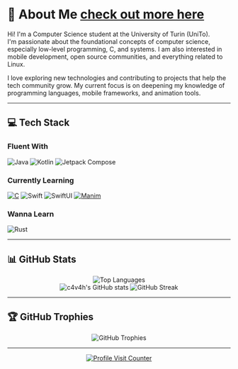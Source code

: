 # 💫 About Me [check out more here](https://c4v4h.github.io)

Hi! I'm a Computer Science student at the University of Turin (UniTo).  
I'm passionate about the foundational concepts of computer science, especially low-level programming, C, and systems. I am also interested in mobile development, open source communities, and everything related to Linux.

I love exploring new technologies and contributing to projects that help the tech community grow. My current focus is on deepening my knowledge of programming languages, mobile frameworks, and animation tools.

---

## 💻 Tech Stack

### Fluent With  
![Java](https://img.shields.io/badge/java-%23ED8B00.svg?style=for-the-badge&logo=openjdk&logoColor=white)
![Kotlin](https://img.shields.io/badge/kotlin-%237F52FF.svg?style=for-the-badge&logo=kotlin&logoColor=white)
![Jetpack Compose](https://img.shields.io/badge/jetpack%20compose-%23007b83.svg?style=for-the-badge&logo=jetpackcompose&logoColor=white)

### Currently Learning  
[![C](https://img.shields.io/badge/c-%2300599C.svg?style=for-the-badge&logo=c&logoColor=white)](https://github.com/eliorodr2104/RISC-V-Emulator)
![Swift](https://img.shields.io/badge/swift-F54A2A?style=for-the-badge&logo=swift&logoColor=white)
![SwiftUI](https://img.shields.io/badge/swiftui-%23373737.svg?style=for-the-badge&logo=swift&logoColor=white)
[![Manim](https://img.shields.io/badge/manim-%2337B7E6.svg?style=for-the-badge&logo=python&logoColor=white)](https://github.com/C4V4H/ManimAnimations)

### Wanna Learn  
![Rust](https://img.shields.io/badge/rust-%23000000.svg?style=for-the-badge&logo=rust&logoColor=white)

---

## 📊 GitHub Stats

<p align="center">
  <img src="https://github-readme-stats.vercel.app/api/top-langs/?username=c4v4h&theme=dark&hide_border=true&include_all_commits=false&count_private=false&layout=compact" alt="Top Languages" />
  <br>
  <img src="https://github-readme-stats.vercel.app/api?username=c4v4h&theme=dark&hide_border=true&include_all_commits=false&count_private=false" alt="c4v4h's GitHub stats" />
  <img src="https://github-readme-streak-stats.herokuapp.com/?user=c4v4h&theme=dark&hide_border=true" alt="GitHub Streak" />
</p>

---

## 🏆 GitHub Trophies

<p align="center">
  <img src="https://github-profile-trophy.vercel.app/?username=c4v4h&theme=radical&no-frame=true&no-bg=true&margin-w=4" alt="GitHub Trophies" />
</p>

---

<p align="center">
  <a href="https://visitcount.itsvg.in">
    <img src="https://visitcount.itsvg.in/api?id=c4v4h&icon=5&color=6" alt="Profile Visit Counter"/>
  </a>
</p>
